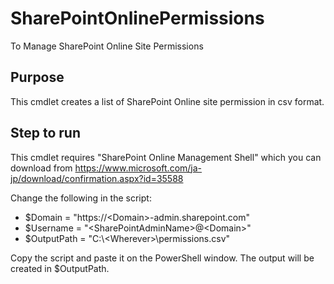 # SharePointOnlinePermissions
To Manage SharePoint Online Site Permissions

## Purpose
This cmdlet creates a list of SharePoint Online site permission in csv format.

## Step to run
This cmdlet requires "SharePoint Online Management Shell" which you can download from 
https://www.microsoft.com/ja-jp/download/confirmation.aspx?id=35588

Change the following in the script:
+ $Domain = "https://\<Domain\>-admin.sharepoint.com"
+ $Username = "\<SharePointAdminName\>@\<Domain\>"
+ $OutputPath = "C:\\<Wherever\>\permissions.csv"

Copy the script and paste it on the PowerShell window.
The output will be created in $OutputPath.
